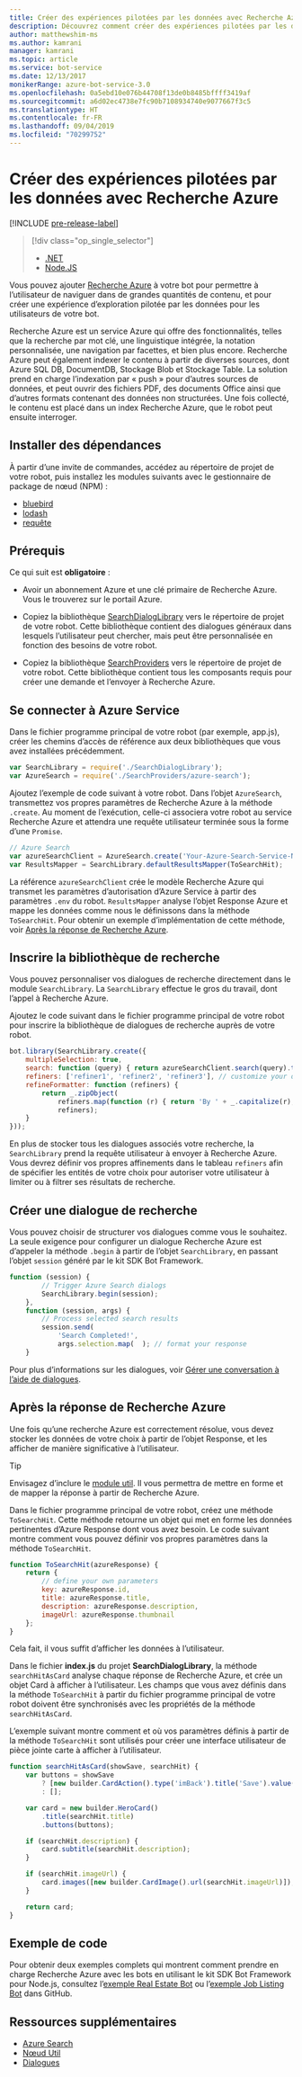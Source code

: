 ```yaml
---
title: Créer des expériences pilotées par les données avec Recherche Azure | Microsoft Docs
description: Découvrez comment créer des expériences pilotées par les données avec Recherche Azure et permettre aux utilisateurs de parcourir de grandes quantités de contenu dans un bot avec le kit SDK Bot Framework pour Node.js et Recherche Azure.
author: matthewshim-ms
ms.author: kamrani
manager: kamrani
ms.topic: article
ms.service: bot-service
ms.date: 12/13/2017
monikerRange: azure-bot-service-3.0
ms.openlocfilehash: 0a5ebd10e076b44708f13de0b8485bffff3419af
ms.sourcegitcommit: a6d02ec4738e7fc90b7108934740e9077667f3c5
ms.translationtype: HT
ms.contentlocale: fr-FR
ms.lasthandoff: 09/04/2019
ms.locfileid: "70299752"
---
```

# <a name="create-data-driven-experiences-with-azure-search"></a>Créer des expériences pilotées par les données avec Recherche Azure 

[!INCLUDE [pre-release-label](../includes/pre-release-label-v3.md)]

> [!div class="op_single_selector"]
> - [.NET](../dotnet/bot-builder-dotnet-search-azure.md)
> - [Node.JS](../nodejs/bot-builder-nodejs-search-azure.md)

Vous pouvez ajouter [Recherche Azure][search] à votre bot pour permettre à l’utilisateur de naviguer dans de grandes quantités de contenu, et pour créer une expérience d’exploration pilotée par les données pour les utilisateurs de votre bot.

Recherche Azure est un service Azure qui offre des fonctionnalités, telles que la recherche par mot clé, une linguistique intégrée, la notation personnalisée, une navigation par facettes, et bien plus encore. Recherche Azure peut également indexer le contenu à partir de diverses sources, dont Azure SQL DB, DocumentDB, Stockage Blob et Stockage Table. La solution prend en charge l’indexation par « push » pour d’autres sources de données, et peut ouvrir des fichiers PDF, des documents Office ainsi que d’autres formats contenant des données non structurées. Une fois collecté, le contenu est placé dans un index Recherche Azure, que le robot peut ensuite interroger.

## <a name="install-dependencies"></a>Installer des dépendances

À partir d’une invite de commandes, accédez au répertoire de projet de votre robot, puis installez les modules suivants avec le gestionnaire de package de nœud (NPM) :

* [bluebird](https://www.npmjs.com/package/bluebird)
* [lodash](https://www.npmjs.com/package/lodash)
* [requête](https://www.npmjs.com/package/request)

## <a name="prerequisites"></a>Prérequis

Ce qui suit est **obligatoire** : 
- Avoir un abonnement Azure et une clé primaire de Recherche Azure. Vous le trouverez sur le portail Azure.
- Copiez la bibliothèque [SearchDialogLibrary](https://github.com/Microsoft/botBuilder-Samples/tree/master/Node/demo-Search/SearchDialogLibrary) vers le répertoire de projet de votre robot. Cette bibliothèque contient des dialogues généraux dans lesquels l’utilisateur peut chercher, mais peut être personnalisée en fonction des besoins de votre robot. 

- Copiez la bibliothèque [SearchProviders](https://github.com/Microsoft/botBuilder-Samples/tree/master/Node/demo-Search/SearchProviders) vers le répertoire de projet de votre robot. Cette bibliothèque contient tous les composants requis pour créer une demande et l’envoyer à Recherche Azure.

## <a name="connect-to-the-azure-service"></a>Se connecter à Azure Service 

Dans le fichier programme principal de votre robot (par exemple, app.js), créer les chemins d’accès de référence aux deux bibliothèques que vous avez installées précédemment. 

```javascript
var SearchLibrary = require('./SearchDialogLibrary');
var AzureSearch = require('./SearchProviders/azure-search');
```

Ajoutez l’exemple de code suivant à votre robot. Dans l’objet `AzureSearch`, transmettez vos propres paramètres de Recherche Azure à la méthode `.create`. Au moment de l’exécution, celle-ci associera votre robot au service Recherche Azure et attendra une requête utilisateur terminée sous la forme d’une `Promise`.  

```javascript
// Azure Search
var azureSearchClient = AzureSearch.create('Your-Azure-Search-Service-Name', 'Your-Azure-Search-Primary-Key', 'Your-Azure-Search-Service-Index');
var ResultsMapper = SearchLibrary.defaultResultsMapper(ToSearchHit);
```

 La référence `azureSearchClient` crée le modèle Recherche Azure qui transmet les paramètres d’autorisation d’Azure Service à partir des paramètres `.env` du robot. 
 `ResultsMapper` analyse l’objet Response Azure et mappe les données comme nous le définissons dans la méthode `ToSearchHit`. Pour obtenir un exemple d’implémentation de cette méthode, voir [Après la réponse de Recherche Azure](#after-azure-search-responds).

## <a name="register-the-search-library"></a>Inscrire la bibliothèque de recherche
Vous pouvez personnaliser vos dialogues de recherche directement dans le module `SearchLibrary`. La `SearchLibrary` effectue le gros du travail, dont l’appel à Recherche Azure. 

Ajoutez le code suivant dans le fichier programme principal de votre robot pour inscrire la bibliothèque de dialogues de recherche auprès de votre robot. 

```javascript
bot.library(SearchLibrary.create({
    multipleSelection: true,
    search: function (query) { return azureSearchClient.search(query).then(ResultsMapper); },
    refiners: ['refiner1', 'refiner2', 'refiner3'], // customize your own refiners 
    refineFormatter: function (refiners) {
        return _.zipObject(
            refiners.map(function (r) { return 'By ' + _.capitalize(r); }),
            refiners);
    }
}));
```
En plus de stocker tous les dialogues associés votre recherche, la `SearchLibrary` prend la requête utilisateur à envoyer à Recherche Azure. Vous devrez définir vos propres affinements dans le tableau `refiners` afin de spécifier les entités de votre choix pour autoriser votre utilisateur à limiter ou à filtrer ses résultats de recherche.  

## <a name="create-a-search-dialog"></a>Créer une dialogue de recherche

Vous pouvez choisir de structurer vos dialogues comme vous le souhaitez. La seule exigence pour configurer un dialogue Recherche Azure est d’appeler la méthode `.begin` à partir de l’objet `SearchLibrary`, en passant l’objet `session` généré par le kit SDK Bot Framework. 

```javascript
function (session) {
        // Trigger Azure Search dialogs 
        SearchLibrary.begin(session);
    },
    function (session, args) {
        // Process selected search results
        session.send(
            'Search Completed!',
            args.selection.map(  ); // format your response 
    }
```
Pour plus d’informations sur les dialogues, voir [Gérer une conversation à l’aide de dialogues](bot-builder-nodejs-dialog-manage-conversation.md).

## <a name="after-azure-search-responds"></a>Après la réponse de Recherche Azure 

Une fois qu’une recherche Azure est correctement résolue, vous devez stocker les données de votre choix à partir de l’objet Response, et les afficher de manière significative à l’utilisateur.

> [!TIP]
> Envisagez d’inclure le [module util][NodeUtil]. Il vous permettra de mettre en forme et de mapper la réponse à partir de Recherche Azure.

Dans le fichier programme principal de votre robot, créez une méthode `ToSearchHit`. Cette méthode retourne un objet qui met en forme les données pertinentes d’Azure Response dont vous avez besoin. Le code suivant montre comment vous pouvez définir vos propres paramètres dans la méthode `ToSearchHit`. 
 
 ```javascript
 function ToSearchHit(azureResponse) {
     return {
         // define your own parameters 
         key: azureResponse.id,
         title: azureResponse.title,
         description: azureResponse.description,
         imageUrl: azureResponse.thumbnail
     };
 }
```
Cela fait, il vous suffit d’afficher les données à l’utilisateur. 

 Dans le fichier **index.js** du projet **SearchDialogLibrary**, la méthode `searchHitAsCard` analyse chaque réponse de Recherche Azure, et crée un objet Card à afficher à l’utilisateur. Les champs que vous avez définis dans la méthode `ToSearchHit` à partir du fichier programme principal de votre robot doivent être synchronisés avec les propriétés de la méthode `searchHitAsCard`. 

L’exemple suivant montre comment et où vos paramètres définis à partir de la méthode `ToSearchHit` sont utilisés pour créer une interface utilisateur de pièce jointe carte à afficher à l’utilisateur. 

```javascript
function searchHitAsCard(showSave, searchHit) {
    var buttons = showSave
        ? [new builder.CardAction().type('imBack').title('Save').value(searchHit.key)]
        : [];

    var card = new builder.HeroCard()
        .title(searchHit.title) 
        .buttons(buttons);

    if (searchHit.description) {
        card.subtitle(searchHit.description);
    }

    if (searchHit.imageUrl) {
        card.images([new builder.CardImage().url(searchHit.imageUrl)]);
    }

    return card;
}
```

## <a name="sample-code"></a>Exemple de code

Pour obtenir deux exemples complets qui montrent comment prendre en charge Recherche Azure avec les bots en utilisant le kit SDK Bot Framework pour Node.js, consultez l’[exemple Real Estate Bot](https://github.com/Microsoft/BotBuilder-Samples/tree/v3-sdk-samples/Node/demo-Search/RealEstateBot) ou l’[exemple Job Listing Bot](https://github.com/Microsoft/BotBuilder-Samples/tree/v3-sdk-samples/Node/demo-Search/JobListingBot) dans GitHub. 

## <a name="additional-resources"></a>Ressources supplémentaires

* [Azure Search][search]
* [Nœud Util][NodeUtil]
* [Dialogues](bot-builder-nodejs-dialog-manage-conversation.md)

[NodeUtil]: https://nodejs.org/api/util.html
[search]: /azure/search/search-what-is-azure-search
